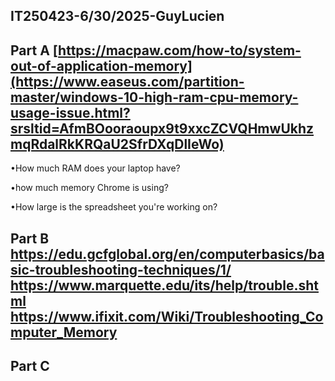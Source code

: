 IT250423-6/30/2025-GuyLucien
---
Part A [https://macpaw.com/how-to/system-out-of-application-memory](https://www.easeus.com/partition-master/windows-10-high-ram-cpu-memory-usage-issue.html?srsltid=AfmBOooraoupx9t9xxcZCVQHmwUkhzmqRdalRkKRQaU2SfrDXqDlIeWo)
---
•How much RAM does your laptop have?

•how much memory Chrome is using?

•How large is the spreadsheet you're working on?

Part B https://edu.gcfglobal.org/en/computerbasics/basic-troubleshooting-techniques/1/ https://www.marquette.edu/its/help/trouble.shtml  https://www.ifixit.com/Wiki/Troubleshooting_Computer_Memory
---

Part C
---
